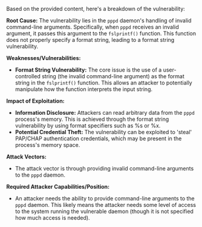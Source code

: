 Based on the provided content, here's a breakdown of the vulnerability:

**Root Cause:**
The vulnerability lies in the `pppd` daemon's handling of invalid command-line arguments. Specifically, when `pppd` receives an invalid argument, it passes this argument to the `fslprintf()` function. This function does not properly specify a format string, leading to a format string vulnerability.

**Weaknesses/Vulnerabilities:**
- **Format String Vulnerability:** The core issue is the use of a user-controlled string (the invalid command-line argument) as the format string in the `fslprintf()` function. This allows an attacker to potentially manipulate how the function interprets the input string.

**Impact of Exploitation:**
- **Information Disclosure:** Attackers can read arbitrary data from the `pppd` process's memory. This is achieved through the format string vulnerability by using format specifiers such as %s or %x.
- **Potential Credential Theft:** The vulnerability can be exploited to 'steal' PAP/CHAP authentication credentials, which may be present in the process's memory space.

**Attack Vectors:**
- The attack vector is through providing invalid command-line arguments to the `pppd` daemon.

**Required Attacker Capabilities/Position:**
- An attacker needs the ability to provide command-line arguments to the `pppd` daemon. This likely means the attacker needs some level of access to the system running the vulnerable daemon (though it is not specified how much access is needed).
